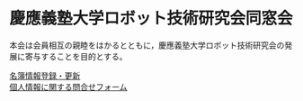# 慶應義塾大学ロボット技術研究会同窓会
本会は会員相互の親睦をはかるとともに，慶應義塾大学ロボット技術研究会の発展に寄与することを目的とする。

[名簿情報登録・更新](https://forms.gle/mdP6AeMhsYsQhJAQ9)  
[個人情報に関する問合せフォーム](https://forms.gle/YfPTtziqRS99K2c18)
